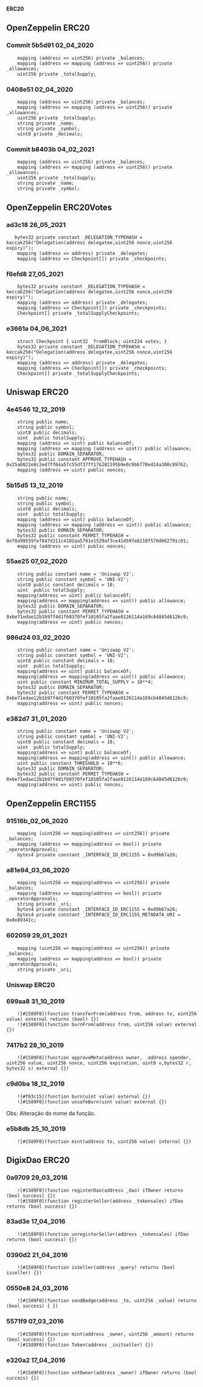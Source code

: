 **ERC20**

## OpenZeppelin ERC20

### Commit 5b5d91 02_04_2020

```solidity
    mapping (address => uint256) private _balances;
    mapping (address => mapping (address => uint256)) private _allowances;
    uint256 private _totalSupply;

```

### 0408e51 02_04_2020

```solidity
    mapping (address => uint256) private _balances;
    mapping (address => mapping (address => uint256)) private _allowances;
    uint256 private _totalSupply;
    string private _name;
    string private _symbol;
    uint8 private _decimals;

```

### Commit  b8403b 04_02_2021

```solidity
    mapping (address => uint256) private _balances;
    mapping (address => mapping (address => uint256)) private _allowances;
    uint256 private _totalSupply;
    string private _name;
    string private _symbol;

```

## OpenZeppelin ERC20Votes


### ad3c18 26_05_2021

```solidity
   bytes32 private constant _DELEGATION_TYPEHASH = keccak256("Delegation(address delegatee,uint256 nonce,uint256 expiry)");
    mapping (address => address) private _delegates;
    mapping (address => Checkpoint[]) private _checkpoints;
```

### f6efd8 27_05_2021

```solidity
    bytes32 private constant _DELEGATION_TYPEHASH = keccak256("Delegation(address delegatee,uint256 nonce,uint256 expiry)");
    mapping (address => address) private _delegates;
    mapping (address => Checkpoint[]) private _checkpoints;
    Checkpoint[] private _totalSupplyCheckpoints;
```

### e3661a 04_06_2021

```solidity
    struct Checkpoint { uint32  fromBlock; uint224 votes; }
    bytes32 private constant _DELEGATION_TYPEHASH = keccak256("Delegation(address delegatee,uint256 nonce,uint256 expiry)");
    mapping (address => address) private _delegates;
    mapping (address => Checkpoint[]) private _checkpoints;
    Checkpoint[] private _totalSupplyCheckpoints;
```


## Uniswap ERC20

### 4e4546 12_12_2019

```solidity
    string public name;
    string public symbol;
    uint8 public decimals;
    uint  public totalSupply;
    mapping (address => uint) public balanceOf;
    mapping (address => mapping (address => uint)) public allowance;
	bytes32 public DOMAIN_SEPARATOR;
	bytes32 public constant APPROVE_TYPEHASH = 0x25a0822e8c2ed7ff64a57c55df37ff176282195b9e0c9bb770ed24a300c89762;
    mapping (address => uint) public nonces;
```

### 5b15d5 13_12_2019

```solidity
    string public name;
    string public symbol;
    uint8 public decimals;
    uint  public totalSupply;
    mapping (address => uint) public balanceOf;
    mapping (address => mapping (address => uint)) public allowance;
	bytes32 public DOMAIN_SEPARATOR;
	bytes32 public constant PERMIT_TYPEHASH = 0xf0a99559fef847d211c4182aa5791e1529af3ce414597e8210f570d662791c01;
    mapping (address => uint) public nonces;

```

### 55ae25 07_02_2020

```solidity
    string public constant name = 'Uniswap V2';
    string public constant symbol = 'UNI-V2';
    uint8 public constant decimals = 18;
    uint  public totalSupply;
    mapping(address => uint) public balanceOf;
    mapping(address => mapping(address => uint)) public allowance;
    bytes32 public DOMAIN_SEPARATOR;
    bytes32 public constant PERMIT_TYPEHASH = 0x6e71edae12b1b97f4d1f60370fef10105fa2faae0126114a169c64845d6126c9;
    mapping(address => uint) public nonces;
```

### 986d24 03_02_2020

```solidity
    string public constant name = 'Uniswap V2';
    string public constant symbol = 'UNI-V2';
    uint8 public constant decimals = 18;
    uint  public totalSupply;
    mapping(address => uint) public balanceOf;
    mapping(address => mapping(address => uint)) public allowance;
    uint public constant MINIMUM_TOTAL_SUPPLY = 10**4;
    bytes32 public DOMAIN_SEPARATOR;
    bytes32 public constant PERMIT_TYPEHASH = 0x6e71edae12b1b97f4d1f60370fef10105fa2faae0126114a169c64845d6126c9;
    mapping(address => uint) public nonces;
```

### e382d7 31_01_2020

```solidity
    string public constant name = 'Uniswap V2';
    string public constant symbol = 'UNI-V2';
    uint8 public constant decimals = 18;
    uint  public totalSupply;
    mapping(address => uint) public balanceOf;
    mapping(address => mapping(address => uint)) public allowance;
    uint public constant THRESHOLD = 10**6;
    bytes32 public DOMAIN_SEPARATOR;
    bytes32 public constant PERMIT_TYPEHASH = 0x6e71edae12b1b97f4d1f60370fef10105fa2faae0126114a169c64845d6126c9;
    mapping(address => uint) public nonces;

```

## OpenZeppelin ERC1155


### 91516b_02_06_2020

```solidity
    mapping (uint256 => mapping(address => uint256)) private _balances;
    mapping (address => mapping(address => bool)) private _operatorApprovals;
    bytes4 private constant _INTERFACE_ID_ERC1155 = 0xd9b67a26;
```

### a81e94_03_06_2020

```solidity
    mapping (uint256 => mapping(address => uint256)) private _balances;
    mapping (address => mapping(address => bool)) private _operatorApprovals;
    string private _uri;
    bytes4 private constant _INTERFACE_ID_ERC1155 = 0xd9b67a26;
    bytes4 private constant _INTERFACE_ID_ERC1155_METADATA_URI = 0x0e89341c;
```

### 602059 29_01_2021

```solidity
    mapping (uint256 => mapping(address => uint256)) private _balances;
    mapping (address => mapping(address => bool)) private _operatorApprovals;
    string private _uri;
```


### Uniswap ERC20


### 699aa8 31_10_2019
```solidity
    ![#1589F0](function transferFrom(address from, address to, uint256 value) external returns (bool) {})
    ![#1589F0](function burnFrom(address from, uint256 value) external {})

```

### 7417b2 28_10_2019

```solidity
    ![#1589F0](function approveMeta(address owner,	address spender, uint256 value,	uint256 nonce, uint256 expiration, uint8 v,bytes32 r, bytes32 s) external {})
```

### c9d0ba 18_12_2019
```solidity
    ![#f03c15](function burn(uint value) external {})
    ![#1589F0](function unsafeBurn(uint value) external {})
```
Obs: Alteração do nome da função.


### e5b8db 25_10_2019

```solidity
    ![#1589F0](function mint(address to, uint256 value) internal {})
```


## DigixDao ERC20


### 0a9709 29_03_2016
```solidity
    ![#1589F0](function registerDao(address _dao) ifOwner returns (bool success) {})
    ![#1589F0](function registerSeller(address _tokensales) ifDao returns (bool success) {})
```

### 83ad3e 17_04_2016
```
    ![#1589F0](function unregisterSeller(address _tokensales) ifDao returns (bool success) {})
```

### 0390d2 21_04_2016
```
    ![#1589F0](function isSeller(address _query) returns (bool isseller) {})
```

### 0550e8 24_03_2016
```
    ![#1589F0](function sendBadge(address _to, uint256 _value) returns (bool success) { })
```

### 5571f9 07_03_2016
```
    ![#1589F0](function mint(address _owner, uint256 _amount) returns (bool success) {})
    ![#1589F0](function Token(address _initseller) {})
```

### e320a2 17_04_2016
```
    ![#1589F0](function setOwner(address _owner) ifOwner returns (bool success) {})
```